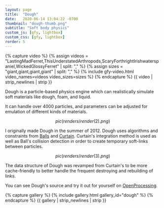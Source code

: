 ```yaml
---
layout: page
title:  "Dough"
date:   2020-06-14 13:04:22 -0700
thumbnail: "dough-thumb.png"
subtitle: "Soft body physics"
custom_js: [gfy, lightbox]
custom_css: [gfy, lightbox]
rorder: 5
---
```

{% capture video %}
    {% assign videos = "LastingMadFerret,ThisUnderstatedArthropods,ScaryForthrightIrishwaterspaniel,WickedGlossyFerret" | split: "," %}
    {% assign sizes = "giant,giant,giant,giant" | split: "," %}
    {% include gfy-video.html video_names=videos video_sizes=sizes %}
{% endcapture %}
{{ video | strip_newlines | strip }}

Dough is a particle-based physics engine which can realistically simulate soft materials like dough, foam, and liquid.

It can handle over 4000 particles, and parameters can be adjusted for emulation of different kinds of materials.
    
$$pic(renders/render (2).png)$$

I originally made Dough in the summer of 2012.
Dough uses algorithms and constraints from <a href="/balls">Balls</a> and <a href="/curtain">Curtain</a>. Curtain's integration method is used as well as Ball's collision detection in order to create temporary soft-links between particles.
    
$$pic(renders/render (3).png)$$

The data structure of Dough was revamped from Curtain's to be more cache-friendly to better handle the frequent destroying and rebuilding of links.

You can see Dough's source and try it out for yourself on <a href="http://www.openprocessing.org/sketch/65193" target="_blank">OpenProcessing</a>.

{% capture gallery %}
    {% include gallery.html gallery_id="dough" %}
{% endcapture %}
{{ gallery | strip_newlines | strip }}